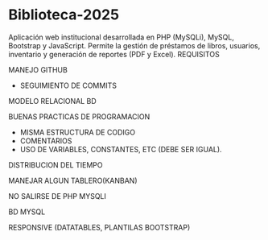 # Biblioteca-2025

Aplicación web institucional desarrollada en PHP (MySQLi), MySQL, Bootstrap y JavaScript. Permite la gestión de préstamos de libros, usuarios, inventario y generación de reportes (PDF y Excel).
REQUISITOS

MANEJO GITHUB

- SEGUIMIENTO DE COMMITS

MODELO RELACIONAL BD

BUENAS PRACTICAS DE PROGRAMACION

- MISMA ESTRUCTURA DE CODIGO
- COMENTARIOS
- USO DE VARIABLES, CONSTANTES, ETC (DEBE SER IGUAL).

DISTRIBUCION DEL TIEMPO

MANEJAR ALGUN TABLERO(KANBAN)

NO SALIRSE DE PHP MYSQLI

BD MYSQL

RESPONSIVE (DATATABLES, PLANTILAS BOOTSTRAP)
